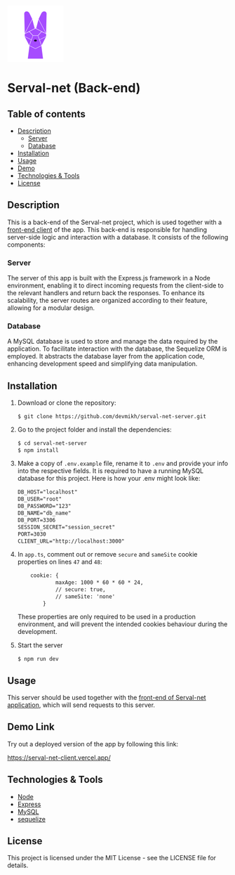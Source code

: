 <img src='https://raw.githubusercontent.com/devmikh/serval-net-client/3f94cd4c7f9f11d36236664bfc4b35377775e1fa/public/icons/serval-logo.svg' width='128'>

# Serval-net (Back-end)

## Table of contents

- [Description](#desc)
  - [Server](#server)
  - [Database](#database)
- [Installation](#installation)
- [Usage](#usage)
- [Demo](#demo)
- [Technologies & Tools](#tools)
- [License](#license)

<a id="desc"></a>

## Description

This is a back-end of the Serval-net project, which is used together with a [front-end client](https://github.com/devmikh/serval-net-client) of the app. This back-end is responsible for handling server-side logic and interaction with a database. It consists of the following components:

<a id="server"></a>

### Server

The server of this app is built with the Express.js framework in a Node environment, enabling it to direct incoming requests from the client-side to the relevant handlers and return back the responses. To enhance its scalability, the server routes are organized according to their feature, allowing for a modular design.

<a id="database"></a>

### Database

A MySQL database is used to store and manage the data required by the application. To facilitate interaction with the database, the Sequelize ORM is employed. It abstracts the database layer from the application code, enhancing development speed and simplifying data manipulation.

<a id="installation"></a>

## Installation

1. Download or clone the repository:

   ```
   $ git clone https://github.com/devmikh/serval-net-server.git
   ```

2. Go to the project folder and install the dependencies:

   ```
   $ cd serval-net-server
   $ npm install
   ```

3. Make a copy of `.env.example` file, rename it to `.env` and provide your info into the respective fields. It is required to have a running MySQL database for this project. Here is how your .env might look like:

   ```
   DB_HOST="localhost"
   DB_USER="root"
   DB_PASSWORD="123"
   DB_NAME="db_name"
   DB_PORT=3306
   SESSION_SECRET="session_secret"
   PORT=3030
   CLIENT_URL="http://localhost:3000"
   ```

4. In `app.ts`, comment out or remove `secure` and `sameSite` cookie properties on lines `47` and `48`:

   ```
       cookie: {
               maxAge: 1000 * 60 * 60 * 24,
               // secure: true,
               // sameSite: 'none'
           }
   ```

   These properties are only required to be used in a production environment, and will prevent the intended cookies behaviour during the development.

5. Start the server
   ```
   $ npm run dev
   ```

<a id="usage"></a>

## Usage

This server should be used together with the [front-end of Serval-net application](https://github.com/devmikh/serval-net-client), which will send requests to this server.

<a id="demo"></a>

## Demo Link

Try out a deployed version of the app by following this link:

https://serval-net-client.vercel.app/

<a id="tools"></a>

## Technologies & Tools

- [Node](https://nodejs.org/)
- [Express](https://expressjs.com/)
- [MySQL](https://www.mysql.com/)
- [sequelize](https://sequelize.org/)

<a id="license"></a>

## License

This project is licensed under the MIT License - see the LICENSE file for details.

